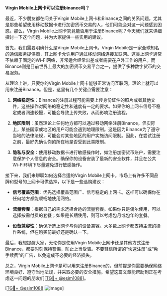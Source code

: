 **Virgin Mobile上网卡可以注册binance吗？**

最近，不少朋友都在问关于Virgin Mobile上网卡和Binance之间的关系问题。尤其是那些希望使用移动数据卡进行加密货币交易的人，他们可能会对这一问题感到困惑。那么，Virgin Mobile上网卡究竟能否用于注册Binance呢？今天我们就来详细探讨一下这个问题，并为大家提供一些实用的建议。

首先，我们需要明确什么是Virgin Mobile上网卡。Virgin Mobile是一家全球知名的通信服务提供商，其上网卡允许用户通过移动网络连接互联网。这类上网卡通常不依赖于固定的Wi-Fi网络，非常适合经常出差或者需要在户外工作的用户。而Binance则是目前世界上最大的加密货币交易平台之一，提供了多种数字货币的交易服务。

从理论上讲，只要你的Virgin Mobile上网卡能够正常访问互联网，理论上就可以用来注册Binance。但是，这里有几个关键点需要注意：

1. **网络稳定性**：Binance的注册过程可能需要上传身份证件的照片或者其他文件，这些操作对网络的稳定性和速度有一定的要求。如果你的上网卡信号不稳定或者网速较慢，可能会导致上传失败，从而影响注册流程。

2. **地区限制**：虽然理论上任何地方都可以通过移动网络注册Binance，但实际上，某些国家或地区的用户可能会遇到地理限制。这是因为Binance为了遵守当地的法律法规，可能会对某些地区的用户实施访问限制。因此，在尝试注册之前，最好先确认你的所在地是否受到此类限制。

3. **隐私与安全**：使用移动数据卡进行敏感操作时，如注册加密货币账户，需要注意保护个人信息的安全。确保你的设备安装了最新的安全软件，并且在公共Wi-Fi环境下尽量避免进行敏感操作。

接下来，我们来聊聊如何选择合适的Virgin Mobile上网卡。市场上有许多不同品牌和型号的上网卡可供选择，以下是一些选购建议：

- **信号覆盖范围**：优先选择覆盖范围广、信号稳定的上网卡。这样可以确保你在任何地方都能顺畅地使用网络。
  
- **流量套餐**：根据自己的需求选择合适的流量套餐。如果你只是偶尔使用，可以选择按需付费的套餐；如果是长期使用，则可以考虑包月或包年的套餐。

- **设备兼容性**：确保所选上网卡与你的设备兼容。大多数上网卡都支持主流的操作系统，但在购买前最好还是确认一下。

最后，我想提醒大家，无论你是使用Virgin Mobile上网卡还是其他方式注册Binance，都要时刻保持警惕，防止上当受骗。不要轻信所谓的“快速注册”或“免手续费”的广告，以免造成不必要的经济损失。

总之，Virgin Mobile上网卡是可以用来注册Binance的，但前提是你需要确保网络环境良好、遵守当地法规，并采取必要的安全措施。希望这篇文章能帮助到正在考虑这一问题的朋友们[[TG💪+ @esim1088](https://t.me/s/esim1088)]。

[[TG💪+ @esim1088](https://t.me/s/esim1088) ![Image](https://i.postimg.cc/4NQfJmqS/Snipaste-2025-05-13-00-14-12.png)]